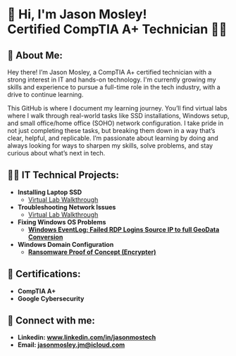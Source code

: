 <h1> 🤩 Hi, I'm Jason Mosley! <br/><a ">Certified CompTIA A+ Technician 🧑‍🔧</a> 

<h2> 🧠 About Me: </h2>
Hey there! I’m Jason Mosley, a CompTIA A+ certified technician with a strong interest in IT and hands-on technology. I'm currently growing my skills and experience to pursue a full-time role in the tech industry, with a drive to continue learning.

This GitHub is where I document my learning journey. You’ll find virtual labs where I walk through real-world tasks like SSD installations, Windows setup, and small office/home office (SOHO) network configuration. I take pride in not just completing these tasks, but breaking them down in a way that’s clear, helpful, and replicable.
I’m passionate about learning by doing and always looking for ways to sharpen my skills, solve problems, and stay curious about what’s next in tech.

<h2>👨‍💻 IT Technical Projects:</h2>

- <b> Installing Laptop SSD </b>
  - [Virtual Lab Walkthrough](https://github.com/JasonMTech001/Installing-Laptop-SSD)
- <b> Troubleshooting Network Issues </b>
  - [Virtual Lab Walkthrough](https://github.com/JasonMTech001/Troubleshooting-Network) <b>
- <b> Fixing Windows OS Problems </b>
  - [Windows EventLog: Failed RDP Logins Source IP to full GeoData Conversion](https://github.com/joshmadakor1/Sentinel-Lab)
- <b> Windows Domain Configuration </b>
  - [Ransomware Proof of Concept (Encrypter)](https://github.com/joshmadakor1/EncrypterPOC)

<h2> 📃 Certifications: </h2>

- <b> CompTIA A+ </b>
- <b> Google Cybersecurity </b>
<h2> 🤳 Connect with me:</h2>

- <b> Linkedin: www.linkedin.com/in/jasonmostech </b>
- <b> Email: jasonmosley.jm@icloud.com </b> 
